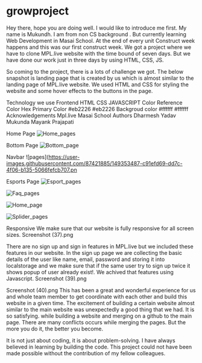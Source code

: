 # growproject

Hey there, hope you are doing well. I would like to introduce me first. My name is Mukundh. I am from non CS background . But currently learning Web Development in Masai School. At the end of every unit Construct week happens and this was our first construct week. We got a project where we have to clone MPL.live website with the time bound of seven days. But we have done our work just in three days by using HTML, CSS, JS.

So coming to the project, there is a lots of challenge we got. The below snapshot is landing page that is created by us which is almost similar to the landing page of MPL.live website. We used HTML and CSS for styling the website and some hover effects to the buttons in the page.

Technology we use
Frontend
HTML
CSS
JAVASCRIPT
Color Reference
Color	Hex
Primary Color	#eb2226 #eb2226
Backgroud color	#ffffff #ffffff
Acknowledgements
Mpl.live
Masai School
Authors
Dharmesh Yadav
Mukunda
Mayank Prajapati









Home Page
![Home_pages](https://user-images.githubusercontent.com/87421885/149353542-f4512b18-c493-4148-a381-c74ba5d453a0.png)

Bottom Page
![Bottom_page](https://user-images.githubusercontent.com/87421885/149353708-c8c28f81-baa6-4804-b49e-fc7bce83665d.png)


Navbar
![pages](https://user-images.githubusercontent.com/87421885/149353487-c91efd69-dd7c-4f06-b135-5066fefcb707.pn


Esports Page
![Esport_pages](https://user-images.githubusercontent.com/87421885/149353684-9375df4a-1e41-4487-8c9b-91642d02cf24.png)

![Faq_pages](https://user-images.githubusercontent.com/87421885/149353656-bcfe2d3f-6b73-45ea-b668-2f225417513a.png)


![Home_page](https://user-images.githubusercontent.com/87421885/149353574-ba23c8f4-b388-4471-987c-87e5244ba5e8.png)


![Splider_pages](https://user-images.githubusercontent.com/87421885/149353467-2b3aed0e-5f79-46a3-9a7b-3b4431a52419.png)

Responsive
We make sure that our website is fully responsive for all screen sizes. Screenshot (37).png

There are no sign up and sign in features in MPL.live but we included these features in our website. In the sign up page we are collecting the basic details of the user like name, email, password and storing it into localstorage and we make sure that if the same user try to sign up twice it shows popup of user already exist!. We achived that features using Javascript. Screenshot (39).png

Screenshot (40).png This has been a great and wonderful experience for us and whole team member to get coordinate with each other and build this website in a given time. The excitement of building a certain website almost similar to the main website was unexpectedly a good thing that we had. It is so satisfying. while building a website and merging on a github to the main page. There are many conflicts occurs while merging the pages. But the more you do it, the better you become.

It is not just about coding, it is about problem-solving. I have always believed in learning by building the code. This project could not have been made possible without the contribution of my fellow colleagues.
